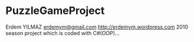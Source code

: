 PuzzleGameProject
=================
Erdem YILMAZ
erdemym@gmail.com
http://erdemym.wordpress.com
2010 season project which is coded with C#(OOP)...
